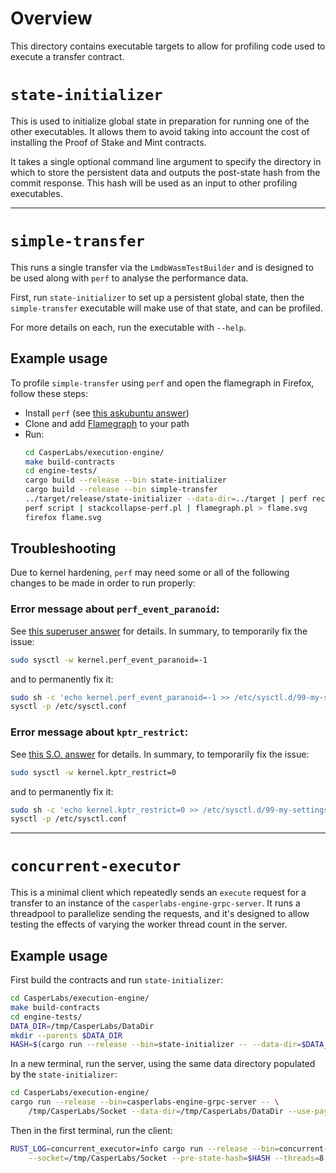 # Overview

This directory contains executable targets to allow for profiling code used to execute a transfer contract.

# `state-initializer`

This is used to initialize global state in preparation for running one of the other executables.  It allows them to avoid taking into account the cost of installing the Proof of Stake and Mint contracts.

It takes a single optional command line argument to specify the directory in which to store the persistent data and outputs the post-state hash from the commit response.  This hash will be used as an input to other profiling executables.

---

# `simple-transfer`

This runs a single transfer via the `LmdbWasmTestBuilder` and is designed to be used along with `perf` to analyse the performance data.

First, run `state-initializer` to set up a persistent global state, then the `simple-transfer` executable will make use of that state, and can be profiled.

For more details on each, run the executable with `--help`.

## Example usage

To profile `simple-transfer` using `perf` and open the flamegraph in Firefox, follow these steps:

* Install `perf` (see [this askubuntu answer](https://askubuntu.com/a/578618/75096))
* Clone and add [Flamegraph](https://github.com/brendangregg/FlameGraph) to your path
* Run:
    ```bash
    cd CasperLabs/execution-engine/
    make build-contracts
    cd engine-tests/
    cargo build --release --bin state-initializer
    cargo build --release --bin simple-transfer
    ../target/release/state-initializer --data-dir=../target | perf record -g --call-graph dwarf ../target/release/simple-transfer --data-dir=../target
    perf script | stackcollapse-perf.pl | flamegraph.pl > flame.svg
    firefox flame.svg
    ```


## Troubleshooting

Due to kernel hardening, `perf` may need some or all of the following changes to be made in order to run properly:


### Error message about `perf_event_paranoid`:

See [this superuser answer](https://superuser.com/a/980757/463043) for details.  In summary, to temporarily fix the issue:

```bash
sudo sysctl -w kernel.perf_event_paranoid=-1
```

and to permanently fix it:

```bash
sudo sh -c 'echo kernel.perf_event_paranoid=-1 >> /etc/sysctl.d/99-my-settings-local.conf'
sysctl -p /etc/sysctl.conf
```


### Error message about `kptr_restrict`:

See [this S.O. answer](https://stackoverflow.com/a/36263349/2556117) for details.  In summary, to temporarily fix the issue:

```bash
sudo sysctl -w kernel.kptr_restrict=0
```

and to permanently fix it:

```bash
sudo sh -c 'echo kernel.kptr_restrict=0 >> /etc/sysctl.d/99-my-settings-local.conf'
sysctl -p /etc/sysctl.conf
```

---

# `concurrent-executor`

This is a minimal client which repeatedly sends an `execute` request for a transfer to an instance of the `casperlabs-engine-grpc-server`.  It runs a threadpool to parallelize sending the requests, and it's designed to allow testing the effects of varying the worker thread count in the server.

## Example usage

First build the contracts and run `state-initializer`:

```bash
cd CasperLabs/execution-engine/
make build-contracts
cd engine-tests/
DATA_DIR=/tmp/CasperLabs/DataDir
mkdir --parents $DATA_DIR
HASH=$(cargo run --release --bin=state-initializer -- --data-dir=$DATA_DIR)
```

In a new terminal, run the server, using the same data directory populated by the `state-initializer`:

```bash
cd CasperLabs/execution-engine/
cargo run --release --bin=casperlabs-engine-grpc-server -- \
    /tmp/CasperLabs/Socket --data-dir=/tmp/CasperLabs/DataDir --use-payment-code --threads=8
```

Then in the first terminal, run the client:

```bash
RUST_LOG=concurrent_executor=info cargo run --release --bin=concurrent-executor -- \
    --socket=/tmp/CasperLabs/Socket --pre-state-hash=$HASH --threads=8 --requests=200
```
